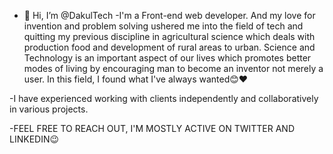 - 👋 Hi, I’m @DakulTech
-I'm a Front-end web developer. And my love for invention and problem solving ushered me into the field of tech and quitting my previous discipline in agricultural science which deals with production food and development of rural areas to urban. Science and Technology is an important aspect of our lives which promotes better modes of living by encouraging man to become an inventor not merely a user. In this field, I found what I've always wanted😊❤

-I have experienced working with clients independently and collaboratively in various projects.

-FEEL FREE TO REACH OUT, I'M MOSTLY ACTIVE ON TWITTER AND LINKEDIN😉
